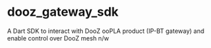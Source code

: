 # dooz_gateway_sdk
A Dart SDK to interact with DooZ ooPLA product (IP-BT gateway) and enable control over DooZ mesh n/w
